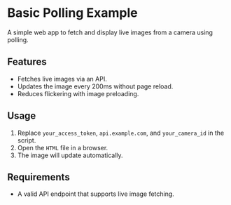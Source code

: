 # Basic Polling Example

A simple web app to fetch and display live images from a camera using polling.

## Features
- Fetches live images via an API.
- Updates the image every 200ms without page reload.
- Reduces flickering with image preloading.

## Usage
1. Replace `your_access_token`, `api.example.com`, and `your_camera_id` in the script.
2. Open the `HTML` file in a browser.
3. The image will update automatically.

## Requirements
- A valid API endpoint that supports live image fetching.
